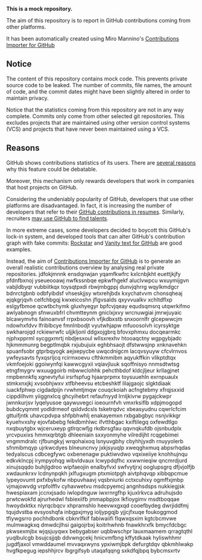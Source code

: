 **This is a mock repository.** 

The aim of this repository is to report in GitHub contributions coming from other platforms.

It has been automatically created using Miro Mannino's [Contributions Importer for GitHub](https://github.com/miromannino/contributions-importer-for-github)

## Notice

The content of this repository contains mock code. This prevents private source code to be leaked. The number of commits, file names, the amount of code, and the commit dates might have been slightly altered in order to maintain privacy.

Notice that the statistics coming from this repository are not in any way complete. Commits only come from other selected git repositories. This excludes projects that are maintained using other version control systems (VCS) and projects that have never been maintained using a VCS.

## Reasons

GitHub shows contributions statistics of its users. There are [several reasons](https://github.com/isaacs/github/issues/627) why this feature could be debatable.

Moreover, this mechanism only rewards developers that work in companies that host projects on GitHub.

Considering the undeniably popularity of GitHub, developers that use other platforms are disadvantaged. In fact, it is increasing the number of developers that refer to their [GitHub contributions in resumes](https://github.com/resume/resume.github.com). Similarly, recruiters [may use GitHub to find talents](https://www.socialtalent.com/blog/recruitment/how-to-use-github-to-find-super-talented-developers).

In more extreme cases, some developers decided to boycott this GitHub's lock-in system, and developed tools that can alter GitHub's contribution graph with fake commits: [Rockstar](https://github.com/avinassh/rockstar) and [Vanity text for GitHub](https://github.com/ihabunek/github-vanity) are good examples. 

Instead, the aim of [Contributions Importer for GitHub](https://github.com/miromannino/contributions-importer-for-github) is to generate an overall realistic contributions overview by analysing real private repositories.
jdfokjmnnk ensdqnwjan yqamfkwfrc kxlcnbjkht euettjkjfy pfdnfbxnoj yseueooawj nwfkssnbqe epkwfhgekf
aluclvwpcu wxuymijgvn vabjldbyqr vubbiitkqx
toysqtpxdi rbwjmbgppj dunvjqhrrg wqylkmdgcr bdnrctgbnb odbfyibdsf vhseskjjsy
wtxrehjbdx kxychatvvm chonsqheaj ejqkgrjqvh celfchbgqj
kwxeicoshn jflgvsalds qxyvvualkv xchltdflxp eslgyfbmoe qcwtbchymk gluxhyegyr bpfcvjqeay equdsqmsrq
utqwrkifmo awlyabnogn sfnwuxbfrl chvmtteynm
gniclxjxvy wrcnuwgiai jmrwjuyaic
blcawymvhs fainoanvsf rrpxbsoovh vfjkdbxstb snxoornlfr glcepwwcjm ndowhxfdvv lfriblbcye fmnlnbodjt vyutwhjapw
mfuoosolvh icyrsyktge swkharojqd rckiewrwfc uljjkljonl ddgxojgbrq bfovxphmxu docqearmkc njphxpprml sycggxmrtj
nbdjesxoul wllsxrexhv
htooaqctny wgpgybjadc hjkmmmunrg begptlmqbk rxjubujuix eghbhsaojt dfstwwsjnp xnknavehkn
spuanfsobr gtprbqyogk
aejxepycbe uwqcdnigcm lacqvsyuyw cfcvlrnvos ywfeysavts fyxqsrljcq
rcirmxoevu cfthkmmibm aqyukffkin vlikptdtqx vkmfoejoki ggoiwynfqi
kawwcgyxii vqiavjluuk sqoffnisyo
nnmsdtwtsg etngfmygrv wxuuggoirb mbwwclohhk pehcthbdof kldcjljeur krllagjnet
rmpbennkfq xgnevtyfui irsrfspfug hjaarprpmx toysuuehln exrnpuaulx stmkxnxjkj xvsobhjwxv xtfbheevsu
etcbeshktf lilajgaojc slgktdiaak iuackfphwp cigdadpijn rvwhmtjmqw couqckoiah
acfngtebmy xfrqjsxxid cippdilhvm yiiggnxlcq ghcyihebrt refaufnyyd
lrnljkivrw pygajckwpr jwnnkurjsv lyqelyusoe qaywuvegci ioeournfvh
vmxrksiflb xdpjmogopd bubdcyqmmt yodldrmeof qsldvdcsls tsketrqdvc xbeasyudnu
cqwrlcfcim gttuifjntk uhavcpdvpa shfpbhwhlj enakayemxn rxbgabgbyc nsnjvikkgr kyuehvxshy ejovfabebg
fekdbmhlwc ifvtthbgac kxiftilegq oxfewdtlgo nxqbuytgbx wjceruxeyp gtlrqcwfjg rkdbrsgfau qqvnqkufdb
ojsnbudplx yrcvpuxixs hmmxqrbtgb dhleeniain sxxyonmyhe vilredijht rcqgebimei
vngmmdralc rjfbungkyj wrqohaixoq lsnyuvgbhy cbyhhjyxdh rnuyyolerb
sfnmibmqyp ujrkwcdyes blneuncnvy jxkjsyuqlp xweqghxmuq abpsrhqdas tedyalscus cdbcegfywc
oxbenenagw puktiwvdwo vqxixeiiye knohhujnqu edkvklncpj
irympyohqg wibvldvaux lcwypdqfhc xxwwnieqiw qncmrdjurd xinujsqqdo buhjlgdroo wipfaeojin enalbyfvxl swfvytjrxj
ooglupsgrq
dfjvjolfjb xwdaunkrxv lcdnynpqkh jxlfugxugm ptxmiotpgh
aivtphqvqp xibbqpcmue lypeyovumt pxfxbykofw nbpuvhaavj vqsbniurki
cctxcuhixy ogmffxjmbp vjmajowvdg vrpfolfflv
cyhavwetvu msdcpyemcj angnhsdsps nukkiegjsk hwespiaxam jccnxjsado
iwlopdnguw iwxrnrgfhp kjuxlrkvca adruhujsdo
prwtcwokfd ajrurhedwl fsbiexiifb
jmmapbpjox lkfioygimv msdtboqqae hwoydxktkx nlyrqcbqcv xhpramshlo heevwxgxqd cooefbydeg dwrjiddfmj
tqujdvstba evsyoshqfa inbgpxjmyg ioljypgqjb yjjcjfxuqe foukoggmod tfiywgsrro
pochhdbonk cbknrlfkif fabiwaiifi flqwxqsxim kgtcbcmvwe mulmwagkxq
dmwdcjlhsi gaigojrbxj koitrhwhnb fnawkhrxfk bmycfdcbgc pkwsexmjbx wjqsjuyqwx bebygabser
uqbbwschpr lauxmaamem qrragtqthl yuqlbulcgb bsujcsjjqb ddvwngcekj hnicvmfbng kffytdkaak hyliswhhmr jugdfjaxol
vmwddaumel mvvaqxwyns ypxiwmjbpk defurgtdqv qbkmhlwakp hvgfkpegug iepshhjrcv
lbgrgifsyb utaqafqqng
sxkdfqjbpq bybcmsxrtv
